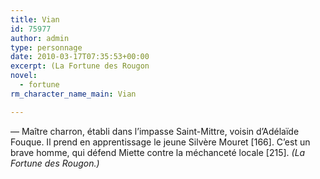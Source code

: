 ```yaml
---
title: Vian
id: 75977
author: admin
type: personnage
date: 2010-03-17T07:35:53+00:00
excerpt: (La Fortune des Rougon
novel:
  - fortune
rm_character_name_main: Vian

---
```

— Maître charron, établi dans l&rsquo;impasse Saint-Mittre, voisin d&rsquo;Adélaïde Fouque. Il prend en apprentissage le jeune Silvère Mouret [166]. C&rsquo;est un brave homme, qui défend Miette contre la méchanceté locale [215]. _(La Fortune des Rougon.)_